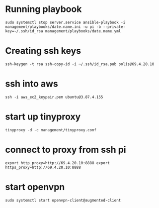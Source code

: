 # Running playbook

`
sudo systemctl stop server.service
ansible-playbook -i management/playbooks/date.name.ini -u pi -b --private-key=~/.ssh/id_rsa management/playbooks/date.name.yml
`

# Creating ssh keys
`
ssh-keygen -t rsa
ssh-copy-id -i ~/.ssh/id_rsa.pub polis@69.4.20.10
`

# ssh into aws
`
ssh -i aws_ec2_keypair.pem ubuntu@3.87.4.155
`

# start up tinyproxy
`
tinyproxy -d -c management/tinyproxy.conf
`

# connect to proxy from ssh pi
`
export http_proxy=http://69.4.20.10:8888
export https_proxy=http://69.4.20.10:8888
`

# start openvpn
`
sudo systemctl start openvpn-client@augmented-client
`